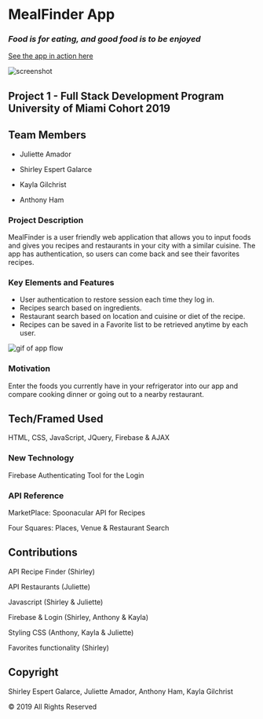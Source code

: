 # MealFinder App 

### *Food is for eating, and good food is to be enjoyed*

[See the app in action here](htpps://xnthiny.github.io/mealfinder)

![screenshot](https://github.com/Xnthiny/project1/blob/master/assets/images/MealFinderHome.png)

## Project 1 - Full Stack Development Program University of Miami Cohort 2019

## Team Members
- Juliette Amador

- Shirley Espert Galarce

- Kayla Gilchrist

- Anthony Ham

### Project Description

MealFinder is a user friendly web application that allows you to input foods and gives you recipes and restaurants in your city with a similar cuisine. The app has authentication, so users can come back and see their favorites recipes.

### Key Elements and Features

- User authentication to restore session each time they log in.
- Recipes search based on ingredients.
- Restaurant search based on location and cuisine or diet of the recipe.
- Recipes can be saved in a Favorite list to be retrieved anytime by each user.

![gif of app flow](https://github.com/Xnthiny/project1/blob/master/assets/images/AppFLow.gif)
 
### Motivation

Enter the foods you currently have in your refrigerator into our app and compare cooking dinner or going out to a nearby restaurant. 

## Tech/Framed Used

HTML, CSS, JavaScript, JQuery, Firebase & AJAX

### New Technology
Firebase Authenticating Tool for the Login

### API Reference

MarketPlace: Spoonacular API for Recipes

Four Squares: Places, Venue & Restaurant Search 

## Contributions

API Recipe Finder (Shirley)

API Restaurants (Juliette) 

Javascript (Shirley & Juliette)

Firebase & Login (Shirley, Anthony & Kayla)

Styling CSS (Anthony, Kayla & Juliette) 

Favorites functionality (Shirley)

## Copyright
Shirley Espert Galarce, Juliette Amador, Anthony Ham, Kayla Gilchrist

© 2019 All Rights Reserved
